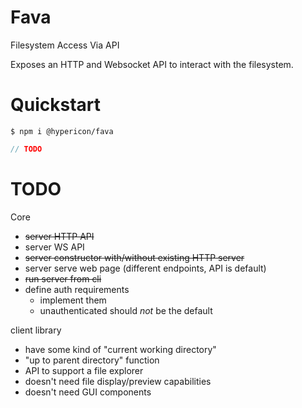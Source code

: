 
# Fava

Filesystem Access Via API

Exposes an HTTP and Websocket API to interact with the filesystem.

# Quickstart

```
$ npm i @hypericon/fava
```

```typescript
// TODO
```

# TODO

Core

- ~~server HTTP API~~
- server WS API
- ~~server constructor with/without existing HTTP server~~
- server serve web page (different endpoints, API is default)
- ~~run server from cli~~
- define auth requirements
  - implement them
  - unauthenticated should *not* be the default

client library

- have some kind of "current working directory"
- "up to parent directory" function
- API to support a file explorer
- doesn't need file display/preview capabilities
- doesn't need GUI components
